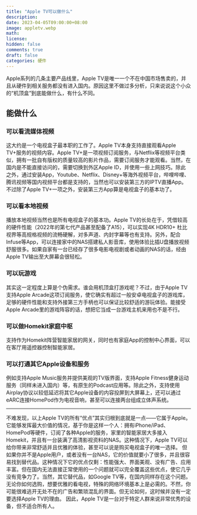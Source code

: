 ```yaml
---
title: "Apple TV可以做什么"
description: 
date: 2023-04-05T09:00:00+08:00
image: appletv.webp
math: 
license: 
hidden: false
comments: true
draft: false
categories: 硬件
---
```


Apple系列的几条主要产品线里，Apple TV是唯一一个不在中国市场售卖的，并且从硬件到相关服务都没有进入国内。原因这里不做过多分析，只来说说这个小众的“机顶盒”到底能做什么，有什么不同。

## 能做什么
### 可以看流媒体视频
这大约是一个电视盒子最本职的工作了。Apple TV本身支持直接观看Apple TV+服务的视频内容。Apple TV+是一项视频订阅服务，与Netflix等视频平台类似，拥有一批自有版权的质量较高的影片作品，需要订阅服务才能观看。当然，在国内是不能直接访问的，需要切换到外区Apple ID，并使用一些上网技巧。除此之外，通过安装App，Youtube、Netflix、Disney+等海外视频平台，哔哩哔哩、腾讯视频等国内视频平台都是支持的，当然也可以安装第三方的IPTV直播App。不过除了Apple TV+一项之外，安装第三方App算是电视盒子的基本功了。
### 可以看本地视频
播放本地视频当然也是所有电视盒子的基本功。Apple TV的长处在于，凭借较高的硬件性能（2022年的第七代产品甚至配备了A15），可以实现4K HDR10+ 杜比视界等高规格视频的流畅硬解，对多声道、内封字幕等也有支持。另外，配合Infuse等App，可以连接家中的NAS搭建私人影音库，使用体验比插U盘播放视频舒服很多。如果自家有一台已经存了很多电影电视剧或者动画的NAS的话，经由Apple TV输出至大屏幕会很轻松。
### 可以玩游戏
其实这一定程度上算是个伪需求。谁会用机顶盒打游戏呢？不过，由于Apple TV支持Apple Arcade这项订阅服务，使它确实有超过一般安卓电视盒子的游戏库，足够的硬件性能和支持外接第三方手柄也可以保证比较舒适的游玩体验。能接受Apple Arcade里的游戏阵容的话，想把它当成一台游戏主机来用也不是不行。
### 可以做Homekit家庭中枢
支持作为Homekit阵营智能家居的网关，同时也有家庭App的控制中心界面，可以在客厅用遥控器控制智能家居。
### 可以打通其它Apple设备和服务
例如支持Apple Music服务并提供美观的TV版界面，支持Apple Fitness健身运动服务（同样未进入国内）等，有原生的Podcast应用等。除此之外，支持使用Airplay协议以较低延迟将其它Apple设备的内容投屏到大屏幕上，还可以通过eARC连接HomePod作为电视音响，甚至可以连接两台组成立体声系统。

---
 
不难发现，以上Apple TV的所有“优点”其实归根到底就是一点——它属于Apple。它能够发挥最大价值的情况，基于你是这样一个人：拥有iPhone/iPad、HomePod等硬件，订阅了各种Apple的服务，家里的智能家居大多接入Homekit，并且有一台装满了高清影视资料的NAS。这种情况下，Apple TV可以给你带来非常舒适并且优雅的体验，甚至可以说是购买电视盒子的唯一选择。
但如果你并不是Apple用户，或者没有一台NAS，它的价值就要小了很多，并且很容易找到替代品。这种情况下它的优点仅剩：性能强大、界面美观、没有广告、应用丰富。但在国内无法直接正常使用的一个问题就可以完全覆盖这些优点，使它几乎没有竞争力了。当然，其它替代品，如Google TV等，在国内同样存在这个问题。无论你如何选购，想要优雅的看电视，特殊的网络环境基本上是必需的。不然，你可能很难逃开无处不在的广告和繁琐混乱的界面。但无论如何，这时候并没有一定要选择Apple TV的理由。
因此，Apple TV是一台对于特定人群来说非常优秀的设备，但不适合所有人。